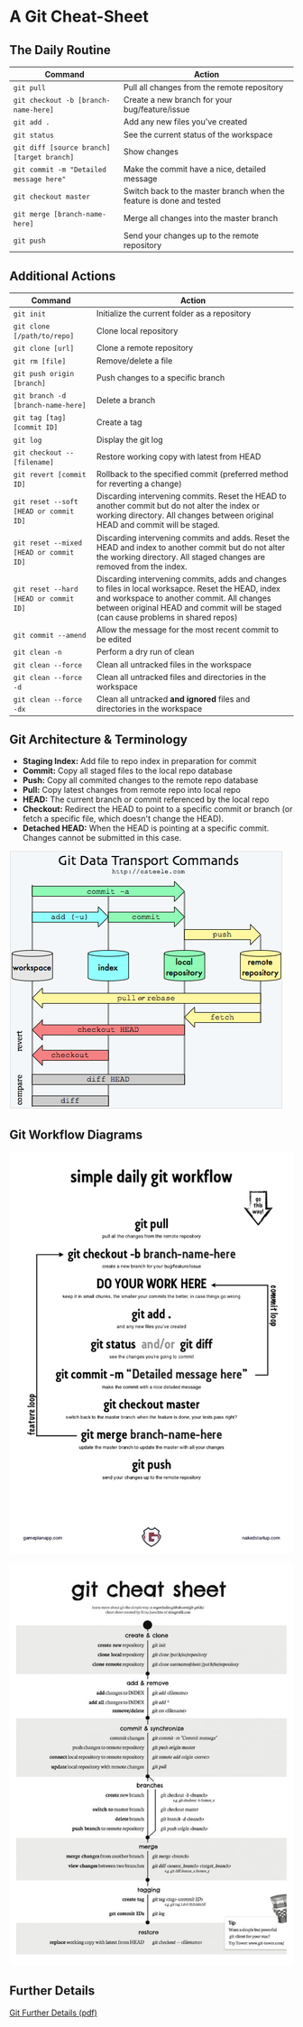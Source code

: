 # A Git Cheat-Sheet

## The Daily Routine

| Command | Action |
| ------- | ------ |
| `git pull`| Pull all changes from the remote repository |
| `git checkout -b [branch-name-here]`| Create a new branch for your bug/feature/issue |
| `git add .`| Add any new files you've created |
| `git status`| See the current status of the workspace |
| `git diff [source branch] [target branch]`| Show changes |
| `git commit -m "Detailed message here"`| Make the commit have a nice, detailed message |
| `git checkout master`| Switch back to the master branch when the feature is done and tested |
| `git merge [branch-name-here]`| Merge all changes into the master branch |
| `git push`| Send your changes up to the remote repository |

## Additional Actions

| Command | Action |
| ------- | ------ |
| `git init`| Initialize the current folder as a repository |
| `git clone [/path/to/repo]` | Clone local repository |
| `git clone [url]`| Clone a remote repository |
| `git rm [file]`| Remove/delete a file |
| `git push origin [branch]` | Push changes to a specific branch |
| `git branch -d [branch-name-here]` | Delete a branch |
| `git tag [tag] [commit ID]` | Create a tag |
| `git log`| Display the git log |
| `git checkout -- [filename]`| Restore working copy with latest from HEAD |
| `git revert [commit ID]`| Rollback to the specified commit (preferred method for reverting a change) |
| `git reset --soft [HEAD or commit ID]`| Discarding intervening commits.  Reset the HEAD to another commit but do not alter the index or working directory.  All changes between original HEAD and commit will be staged. |
| `git reset --mixed [HEAD or commit ID]`| Discarding intervening commits and adds.  Reset the HEAD and index to another commit but do not alter the working directory.  All staged changes are removed from the index. |
| `git reset --hard [HEAD or commit ID]`| Discarding intervening commits, adds and changes to files in local worksapce.  Reset the HEAD, index and workspace to another commit.  All changes between original HEAD and commit will be staged (can cause problems in shared repos) |
| `git commit --amend`| Allow the message for the most recent commit to be edited |
| `git clean -n`| Perform a dry run of clean |
| `git clean --force`| Clean all untracked files in the workspace |
| `git clean --force -d`| Clean all untracked files and directories in the workspace |
| `git clean --force -dx`| Clean all untracked **and ignored** files and directories in the workspace |

## Git Architecture &amp; Terminology

   * **Staging Index:** Add file to repo index in preparation for commit
   * **Commit:** Copy all staged files to the local repo database
   * **Push:** Copy all commited changes to the remote repo database
   * **Pull:** Copy latest changes from remote repo into local repo
   * **HEAD:** The current branch or commit referenced by the local repo
   * **Checkout:** Redirect the HEAD to point to a specific commit or branch (or fetch a specific file, which doesn't change the HEAD).
   * **Detached HEAD:** When the HEAD is pointing at a specific commit.  Changes cannot be submitted in this case. 

   


![Git Architecture](/assets/images/git-architecture.png)

## Git Workflow Diagrams

![Git Simple Workflow](/assets/images/git-simple-workflow.jpg)

![Git Check Sheet Workflow](/assets/images/git-check-sheet.jpg)

## Further Details

[Git Further Details (pdf)](/assets/pdfs/git-more-details.pdf)